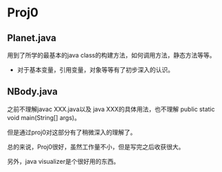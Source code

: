 # Proj0

## Planet.java

用到了所学的最基本的java class的构建方法，如何调用方法，静态方法等等。

*   对于基本变量，引用变量，对象等等有了初步深入的认识。

## NBody.java

之前不理解javac XXX.java以及 java XXX的具体用法，也不理解 public static void main(String[] args)。

但是通过proj0对这部分有了稍微深入的理解了。



总的来说，Proj0很好，虽然工作量不小，但是写完之后收获很大。

另外，java visualizer是个很好用的东西。


